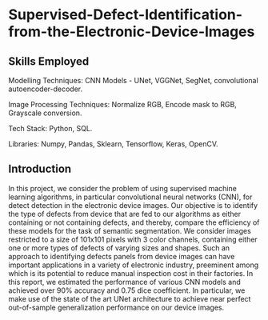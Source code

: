 # Supervised-Defect-Identification-from-the-Electronic-Device-Images

## Skills Employed

Modelling Techniques: CNN Models - UNet, VGGNet, SegNet, convolutional autoencoder-decoder.

Image Processing Techniques: Normalize RGB, Encode mask to RGB, Grayscale conversion.

Tech Stack: Python, SQL.

Libraries: Numpy, Pandas, Sklearn, Tensorflow, Keras, OpenCV.

## Introduction

In this project, we consider the problem of using supervised machine learning algorithms, in particular convolutional neural networks (CNN), for detect detection in the electronic device images. Our objective is to identify the type of defects from device that are fed to our algorithms as either containing or not containing defects, and thereby, compare the efficiency of these models for the task of semantic segmentation. We consider images restricted to a size of 101x101 pixels with 3 color channels, containing either one or more types of defects of varying sizes and shapes. Such an approach to identifying defects panels from device images can have important applications in a variety of electronic industry, preeminent among which is its potential to reduce manual inspection cost in their factories.  In this report, we estimated the performance of various CNN models and achieved over 90% accuracy and 0.75 dice coefficient. In particular, we make use of the state of the art UNet architecture to achieve near perfect out-of-sample generalization performance on our device images.

